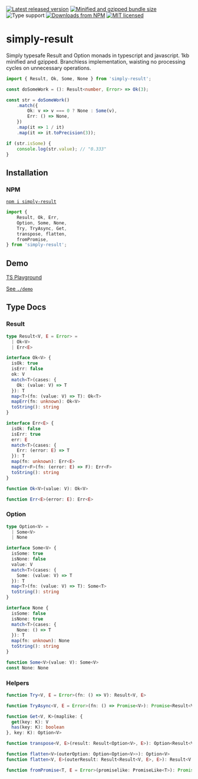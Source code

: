 [![Latest released version](https://img.shields.io/npm/v/simply-result)](https://www.npmjs.com/package/simply-result)
[![Minified and gzipped bundle size](https://img.shields.io/bundlephobia/minzip/simply-result)](https://bundlephobia.com/package/simply-result)
![Type support](https://img.shields.io/npm/types/simply-result)
[![Downloads from NPM](https://img.shields.io/npm/dm/simply-result?label=downloads%20npm)](https://www.npmjs.com/package/simply-result)
[![MIT licensed](https://img.shields.io/npm/l/simply-result)](./LICENSE)

# simply-result

Simply typesafe Result and Option monads in typescript and javascript. 1kb minified and gzipped. Branchless implementation, waisting no processing cycles on unnecessary operations.

```ts
import { Result, Ok, Some, None } from 'simply-result';

const doSomeWork = (): Result<number, Error> => Ok(3);

const str = doSomeWork()
    .match({
        Ok: v => v === 0 ? None : Some(v),
        Err: () => None,
    })
    .map(it => 1 / it)
    .map(it => it.toPrecision(3));

if (str.isSome) {
    console.log(str.value); // "0.333"
}
```

## Installation

### NPM

[`npm i simply-result`](https://www.npmjs.com/package/simply-result)

```ts
import {
    Result, Ok, Err,
    Option, Some, None,
    Try, TryAsync, Get, 
    transpose, flatten, 
    fromPromise,
} from 'simply-result';
```

## Demo

[TS Playground](https://www.typescriptlang.org/play?ts=5.2.2#code/JYWwDg9gTgLgBAbzgJQKYGcCuAbGAaOAeQGsCBlCEVAgOQgDtU4BfOAMykrgHJ1QxsATwC0UDDhjcA3AFgAUPIDGDdPAAmEClQDq0YnAC8cABQBKAFwpxuADz1MIAEaooBAKJROUAHyHfJYwBmU1kFOWV6VThVKEM4DS1UXShiM3k4DLgAOhAAQxhFAAtjBHTM8pJLADc-OBqDBrgABjgAfjg6RjhLROMq0zwy8oyPKEszWs7qIZZTGZzcsGNgeANfAEY4AHo4Fbm5coWlldqVrJgIAAUxRWA+BiDTEPl5YDYTGKy7xNNEGYj0BBsKgstgIABzYyfKq5bCYVAhbY7ABETSygQxyPkzCAA)

[See `./demo`](./demo/)

## Type Docs

### Result

```ts
type Result<V, E = Error> =
  | Ok<V>
  | Err<E>

interface Ok<V> {
  isOk: true
  isErr: false
  ok: V
  match<T>(cases: {
    Ok: (value: V) => T
  }): T
  map<T>(fn: (value: V) => T): Ok<T>
  mapErr(fn: unknown): Ok<V>
  toString(): string
}

interface Err<E> {
  isOk: false
  isErr: true
  err: E
  match<T>(cases: {
    Err: (error: E) => T
  }): T
  map(fn: unknown): Err<E>
  mapErr<F>(fn: (error: E) => F): Err<F>
  toString(): string
}

function Ok<V>(value: V): Ok<V>

function Err<E>(error: E): Err<E>
```

### Option

```ts
type Option<V> =
  | Some<V>
  | None

interface Some<V> {
  isSome: true
  isNone: false
  value: V
  match<T>(cases: {
    Some: (value: V) => T
  }): T
  map<T>(fn: (value: V) => T): Some<T>
  toString(): string
}

interface None {
  isSome: false
  isNone: true
  match<T>(cases: {
    None: () => T
  }): T
  map(fn: unknown): None
  toString(): string
}

function Some<V>(value: V): Some<V>
const None: None
```

### Helpers

```ts
function Try<V, E = Error>(fn: () => V): Result<V, E>

function TryAsync<V, E = Error>(fn: () => Promise<V>): Promise<Result<V, E>>

function Get<V, K>(maplike: {
  get(key: K): V
  has(key: K): boolean
}, key: K): Option<V>

function transpose<V, E>(result: Result<Option<V>, E>): Option<Result<V, E>>

function flatten<V>(outerOption: Option<Option<V>>): Option<V>
function flatten<V, E>(outerResult: Result<Result<V, E>, E>): Result<V, E>

function fromPromise<T, E = Error>(promiselike: PromiseLike<T>): Promise<Result<T, E>>
```
